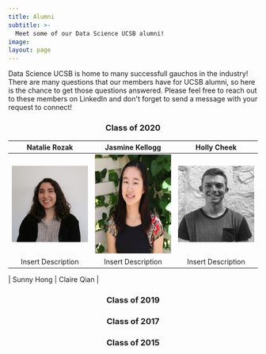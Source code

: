 ```yaml
---
title: Alumni
subtitle: >-
  Meet some of our Data Science UCSB alumni!
image:
layout: page
---
```


Data Science UCSB is home to many successfull gauchos in the industry! There are many questions that our members have for UCSB alumni, so here is the chance to get those questions answered. Please feel free to reach out to these members on LinkedIn and don't forget to send a message with your request to connect!

<title> Featured Alumni </title>

<center><h3> Class of 2020 </h3></center>


|   Natalie Rozak   |  Jasmine Kellogg   |   Holly Cheek  |
| :----------:        | :----------:   |    :----------:    |
![ishana](/images/members/ishana.jpg)  | <img src="/images/members/madeline.jpg" width="200" height="200">   | ![connor](/images/members/connor.png)  
| Insert Description | Insert Description | Insert Description


| Sunny Hong | Claire Qian |

<center><h3> Class of 2019 </h3></center>


<center><h3> Class of 2017 </h3></center>

<center><h3> Class of 2015 </h3></center>